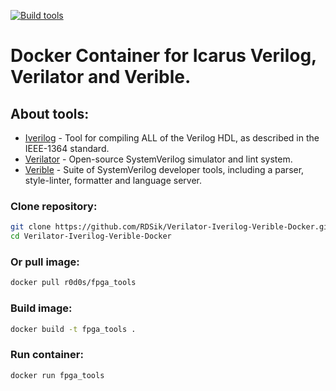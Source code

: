 [![Build tools](https://github.com/RDSik/Verilator-Iverilog-Verible-Docker/actions/workflows/main.yml/badge.svg?branch=master)](https://github.com/RDSik/Verilator-Iverilog-Verible-Docker.git/actions/workflows/main.yml)

# Docker Container for Icarus Verilog, Verilator and Verible.

## About tools:

* [Iverilog](https://github.com/steveicarus/iverilog.git) - Tool for compiling ALL of the Verilog HDL, as described in the IEEE-1364 standard.
* [Verilator](https://github.com/verilator/verilator.git) - Open-source SystemVerilog simulator and lint system.
* [Verible](https://github.com/chipsalliance/verible.git) - Suite of SystemVerilog developer tools, including a parser, style-linter, formatter and language server.

### Clone repository:
```bash
git clone https://github.com/RDSik/Verilator-Iverilog-Verible-Docker.git
cd Verilator-Iverilog-Verible-Docker
```
### Or pull image:
```bash
docker pull r0d0s/fpga_tools
```

### Build image:
```bash
docker build -t fpga_tools .
```

### Run container:
```bash
docker run fpga_tools
```
